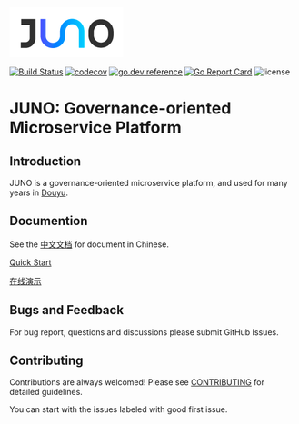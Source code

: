 ![](doc/logo.png)

[![Build Status](https://travis-ci.org/douyu/juno.svg?branch=master)](https://travis-ci.org/douyu/juno)
[![codecov](https://codecov.io/gh/douyu/juno/branch/master/graph/badge.svg)](https://codecov.io/gh/douyu/juno)
[![go.dev reference](https://img.shields.io/badge/go.dev-reference-007d9c?logo=go&logoColor=white&style=flat-square)](https://pkg.go.dev/github.com/douyu/juno?tab=doc)
[![Go Report Card](https://goreportcard.com/badge/github.com/douyu/juno)](https://goreportcard.com/report/github.com/douyu/juno)
![license](https://img.shields.io/badge/license-Apache--2.0-green.svg)

# JUNO: Governance-oriented Microservice Platform

## Introduction

JUNO is a governance-oriented microservice platform, and used for many years in [Douyu](https://www.douyu.com).

## Documention

See the [中文文档](http://jupiter.douyu.com/juno) for document in Chinese.

[Quick Start](doc/wiki-cn/quickstart.md)

[在线演示](http://jupiterconsole.douyu.com/user/login?return_url=/)


## Bugs and Feedback

For bug report, questions and discussions please submit GitHub Issues.

## Contributing

Contributions are always welcomed! Please see [CONTRIBUTING](CONTRIBUTING.md) for detailed guidelines.

You can start with the issues labeled with good first issue.
